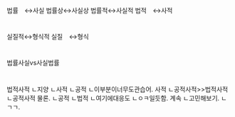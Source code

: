 ﻿
법률　↔사실
법률상↔사실상
법률적↔사실적
법적　↔사적

#
실질적↔형식적
실질　↔형식


#
법률사실vs사실법률

#
법적사적
ㄴ지양
ㄴ사적
ㄴ공적
ㄴ이부분이너무도관습어.
사적
ㄴ공적사적>>법적사적
ㄴ공적사적
물론.
ㄴ공적
ㄴ법적
ㄴ여기에대응도
ㄴㅇㅋ일듯함.
계속
ㄴ고민해보기.
ㄴㄱㄱ.
